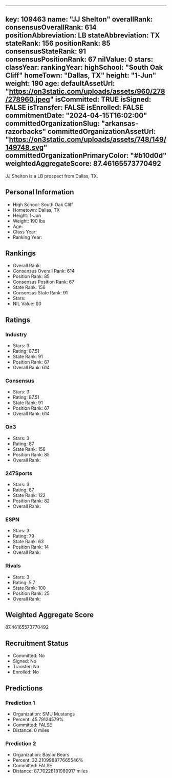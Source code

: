 ---
  key: 109463
  name: "JJ Shelton"
  overallRank: 
  consensusOverallRank: 614
  positionAbbreviation: LB
  stateAbbreviation: TX
  stateRank: 156
  positionRank: 85
  consensusStateRank: 91
  consensusPositionRank: 67
  nilValue: 0
  stars: 
  classYear: 
  rankingYear: 
  highSchool: "South Oak Cliff"
  homeTown: "Dallas, TX"
  height: "1-Jun"
  weight: 190
  age: 
  defaultAssetUrl: "https://on3static.com/uploads/assets/960/278/278960.jpeg"
  isCommitted: TRUE
  isSigned: FALSE
  isTransfer: FALSE
  isEnrolled: FALSE
  commitmentDate: "2024-04-15T16:02:00"
  committedOrganizationSlug: "arkansas-razorbacks"
  committedOrganizationAssetUrl: "https://on3static.com/uploads/assets/748/149/149748.svg"
  committedOrganizationPrimaryColor: "#b10d0d"
  weightedAggregateScore: 87.46165573770492
  ---
  
  JJ Shelton is a LB prospect from Dallas, TX.
  
  ## Personal Information
  - High School: South Oak Cliff
  - Hometown: Dallas, TX
  - Height: 1-Jun
  - Weight: 190 lbs
  - Age: 
  - Class Year: 
  - Ranking Year: 
  
  ## Rankings
  - Overall Rank: 
  - Consensus Overall Rank: 614
  - Position Rank: 85
  - Consensus Position Rank: 67
  - State Rank: 156
  - Consensus State Rank: 91
  - Stars: 
  - NIL Value: $0
  
  ## Ratings
  
  ### Industry
  - Stars: 3
  - Rating: 87.51
  - State Rank: 91
  - Position Rank: 67
  - Overall Rank: 614
  
  ### Consensus
  - Stars: 3
  - Rating: 87.51
  - State Rank: 91
  - Position Rank: 67
  - Overall Rank: 614
  
  ### On3
  - Stars: 3
  - Rating: 87
  - State Rank: 156
  - Position Rank: 85
  - Overall Rank: 
  
  ### 247Sports
  - Stars: 3
  - Rating: 87
  - State Rank: 122
  - Position Rank: 82
  - Overall Rank: 
  
  ### ESPN
  - Stars: 3
  - Rating: 79
  - State Rank: 63
  - Position Rank: 14
  - Overall Rank: 
  
  ### Rivals
  - Stars: 3
  - Rating: 5.7
  - State Rank: 100
  - Position Rank: 25
  - Overall Rank: 
  
  ## Weighted Aggregate Score
  87.46165573770492
  
  ## Recruitment Status
  - Committed: No
  - Signed: No
  - Transfer: No
  - Enrolled: No
  
  
  
  ## Predictions
  
  ### Prediction 1
  - Organization: SMU Mustangs
  - Percent: 45.79124579%
  - Committed: FALSE
  - Distance: 0 miles
  
  ### Prediction 2
  - Organization: Baylor Bears
  - Percent: 32.210998877665546%
  - Committed: FALSE
  - Distance: 87.70228181989917 miles
  